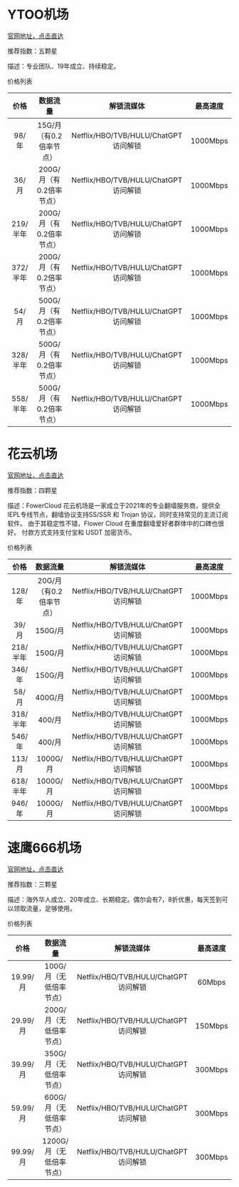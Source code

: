 # YTOO机场
[官网地址，点击直达](https://y-too.com/aff.php?aff=3170)

推荐指数：五颗星

描述：专业团队、19年成立、持续稳定。

 价格列表
 
|价格|数据流量|解锁流媒体|最高速度|
|:-:|:-:|:-:|:-:|
|98/年|15G/月（有0.2倍率节点）|Netflix/HBO/TVB/HULU/ChatGPT访问解锁|1000Mbps|
|36/月|200G/月（有0.2倍率节点）|Netflix/HBO/TVB/HULU/ChatGPT访问解锁|1000Mbps|
|219/半年|200G/月（有0.2倍率节点）|Netflix/HBO/TVB/HULU/ChatGPT访问解锁|1000Mbps|
|372/半年|200G/月（有0.2倍率节点）|Netflix/HBO/TVB/HULU/ChatGPT访问解锁|1000Mbps|
|54/月|500G/月（有0.2倍率节点）|Netflix/HBO/TVB/HULU/ChatGPT访问解锁|1000Mbps|
|328/半年|500G/月（有0.2倍率节点）|Netflix/HBO/TVB/HULU/ChatGPT访问解锁|1000Mbps|
|558/半年|500G/月（有0.2倍率节点）|Netflix/HBO/TVB/HULU/ChatGPT访问解锁|1000Mbps|

# 花云机场
[官网地址，点击直达](https://flowercloud.net/aff.php?aff=6315)

推荐指数：四颗星

描述：FowerCloud 花云机场是一家成立于2021年的专业翻墙服务商，提供全IEPL专线节点，翻墙协议支持SS/SSR 和 Trojan 协议，同时支持常见的主流订阅软件。
由于其稳定性不错，Flower Cloud 在重度翻墙爱好者群体中的口碑也很好。
付款方式支持支付宝和 USDT 加密货币。

 价格列表
 
|价格|数据流量|解锁流媒体|最高速度|
|:-:|:-:|:-:|:-:|
|128/年|20G/月（有0.2倍率节点）|Netflix/HBO/TVB/HULU/ChatGPT访问解锁|1000Mbps|
|39/月|150G/月|Netflix/HBO/TVB/HULU/ChatGPT访问解锁|1000Mbps|
|218/半年|150G/月|Netflix/HBO/TVB/HULU/ChatGPT访问解锁|1000Mbps|
|346/年|150G/月|Netflix/HBO/TVB/HULU/ChatGPT访问解锁|1000Mbps|
|58/月|400G/月|Netflix/HBO/TVB/HULU/ChatGPT访问解锁|1000Mbps|
|318/半年|400/月|Netflix/HBO/TVB/HULU/ChatGPT访问解锁|1000Mbps|
|546/年|400/月|Netflix/HBO/TVB/HULU/ChatGPT访问解锁|1000Mbps|
|113/月|1000G/月|Netflix/HBO/TVB/HULU/ChatGPT访问解锁|1000Mbps|
|618/半年|1000G/月|Netflix/HBO/TVB/HULU/ChatGPT访问解锁|1000Mbps|
|946/年|1000G/月|Netflix/HBO/TVB/HULU/ChatGPT访问解锁|1000Mbps|

# 速鹰666机场
[官网地址，点击直达](https://suying00.com/auth/register?code=eTVf)

推荐指数：三颗星

描述：海外华人成立、20年成立、长期稳定。偶尔会有7，8折优惠，每天签到可以领取流量，足够使用。

 价格列表
 
|价格|数据流量|解锁流媒体|最高速度|
|:-:|:-:|:-:|:-:|
|19.99/月|100G/月（无低倍率节点）|Netflix/HBO/TVB/HULU/ChatGPT访问解锁|60Mbps|
|29.99/月|200G/月（无低倍率节点）|Netflix/HBO/TVB/HULU/ChatGPT访问解锁|150Mbps|
|39.99/月|350G/月（无低倍率节点）|Netflix/HBO/TVB/HULU/ChatGPT访问解锁|300Mbps|
|59.99/月|600G/月（无低倍率节点）|Netflix/HBO/TVB/HULU/ChatGPT访问解锁|300Mbps|
|99.99/月|1200G/月（无低倍率节点）|Netflix/HBO/TVB/HULU/ChatGPT访问解锁|300Mbps|
